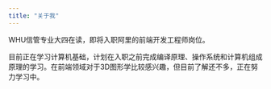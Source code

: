 ```yaml
---
title: "关于我"
---
```


WHU信管专业大四在读，即将入职阿里的前端开发工程师岗位。

目前正在学习计算机基础，计划在入职之前完成编译原理、操作系统和计算机组成原理的学习。在前端领域对于3D图形学比较感兴趣，但目前了解还不多，正在努力学习中。